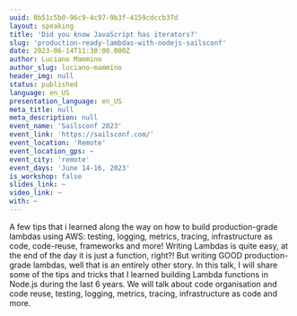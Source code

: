 ```yaml
---
uuid: 0b51c5b0-96c9-4c97-9b3f-4159cdccb37d
layout: speaking
title: 'Did you know JavaScript has iterators?'
slug: 'production-ready-lambdas-with-nodejs-sailsconf'
date: 2023-06-14T11:30:00.000Z
author: Luciano Mammino
author_slug: luciano-mammino
header_img: null
status: published
language: en_US
presentation_language: en_US
meta_title: null
meta_description: null
event_name: 'Sailsconf 2023'
event_link: 'https://sailsconf.com/'
event_location: 'Remote'
event_location_gps: ~
event_city: 'remote'
event_days: 'June 14-16, 2023'
is_workshop: false
slides_link: ~
video_link: ~
with: ~
---
```


A few tips that i learned along the way on how to build production-grade lambdas using AWS: testing, logging, metrics, tracing, infrastructure as code, code-reuse, frameworks and more! Writing Lambdas is quite easy, at the end of the day it is just a function, right?! But writing GOOD production-grade lambdas, well that is an entirely other story. In this talk, I will share some of the tips and tricks that I learned building Lambda functions in Node.js during the last 6 years. We will talk about code organisation and code reuse, testing, logging, metrics, tracing, infrastructure as code and more.
